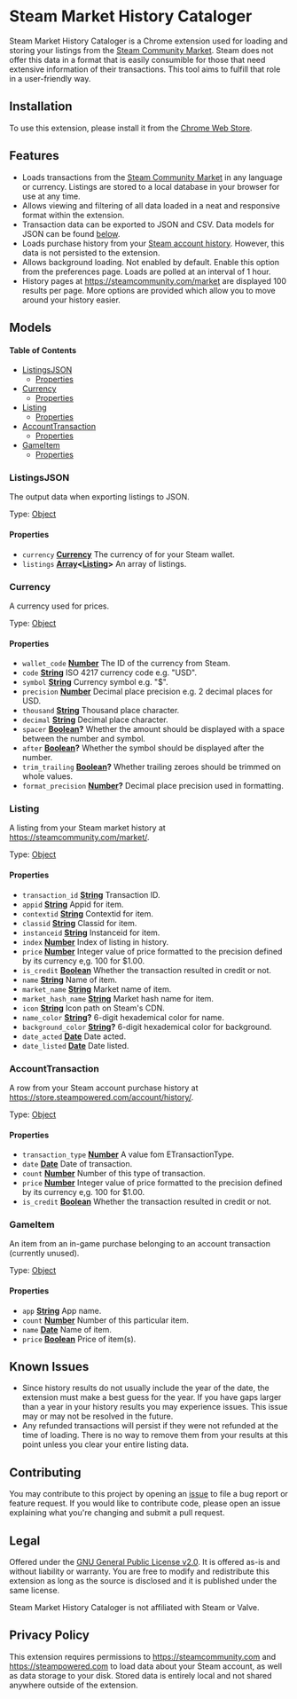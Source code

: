 # Steam Market History Cataloger

Steam Market History Cataloger is a Chrome extension used for loading and storing your listings from the [Steam Community Market](https://steamcommunity.com/market). Steam does not offer this data in a format that is easily consumible for those that need extensive information of their transactions. This tool aims to fulfill that role in a user-friendly way.

## Installation

To use this extension, please install it from the [Chrome Web Store](https://chrome.google.com/webstore/detail/dhpcikljplaooekklhbjohojbjbinega).

## Features

-   Loads transactions from the [Steam Community Market](https://steamcommunity.com/market) in any language or currency. Listings are stored to a local database in your browser for use at any time.
-   Allows viewing and filtering of all data loaded in a neat and responsive format within the extension.
-   Transaction data can be exported to JSON and CSV. Data models for JSON can be found [below](#models).
-   Loads purchase history from your [Steam account history](https://store.steampowered.com/account/history). However, this data is not persisted to the extension.
-   Allows background loading. Not enabled by default. Enable this option from the preferences page. Loads are polled at an interval of 1 hour.
-   History pages at <https://steamcommunity.com/market> are displayed 100 results per page. More options are provided which allow you to move around your history easier.

## Models

<!-- Generated by documentation.js. Update this documentation by updating the source code. -->

#### Table of Contents

-   [ListingsJSON](#listingsjson)
    -   [Properties](#properties)
-   [Currency](#currency)
    -   [Properties](#properties-1)
-   [Listing](#listing)
    -   [Properties](#properties-2)
-   [AccountTransaction](#accounttransaction)
    -   [Properties](#properties-3)
-   [GameItem](#gameitem)
    -   [Properties](#properties-4)

### ListingsJSON

The output data when exporting listings to JSON.

Type: [Object](https://developer.mozilla.org/docs/Web/JavaScript/Reference/Global_Objects/Object)

#### Properties

-   `currency` **[Currency](#currency)** The currency of for your Steam wallet.
-   `listings` **[Array](https://developer.mozilla.org/docs/Web/JavaScript/Reference/Global_Objects/Array)&lt;[Listing](#listing)>** An array of listings.

### Currency

A currency used for prices.

Type: [Object](https://developer.mozilla.org/docs/Web/JavaScript/Reference/Global_Objects/Object)

#### Properties

-   `wallet_code` **[Number](https://developer.mozilla.org/docs/Web/JavaScript/Reference/Global_Objects/Number)** The ID of the currency from Steam.
-   `code` **[String](https://developer.mozilla.org/docs/Web/JavaScript/Reference/Global_Objects/String)** ISO 4217 currency code e.g. "USD".
-   `symbol` **[String](https://developer.mozilla.org/docs/Web/JavaScript/Reference/Global_Objects/String)** Currency symbol e.g. "$".
-   `precision` **[Number](https://developer.mozilla.org/docs/Web/JavaScript/Reference/Global_Objects/Number)** Decimal place precision e.g. 2 decimal places for USD.
-   `thousand` **[String](https://developer.mozilla.org/docs/Web/JavaScript/Reference/Global_Objects/String)** Thousand place character.
-   `decimal` **[String](https://developer.mozilla.org/docs/Web/JavaScript/Reference/Global_Objects/String)** Decimal place character.
-   `spacer` **[Boolean](https://developer.mozilla.org/docs/Web/JavaScript/Reference/Global_Objects/Boolean)?** Whether the amount should be displayed with a space between the number and symbol.
-   `after` **[Boolean](https://developer.mozilla.org/docs/Web/JavaScript/Reference/Global_Objects/Boolean)?** Whether the symbol should be displayed after the number.
-   `trim_trailing` **[Boolean](https://developer.mozilla.org/docs/Web/JavaScript/Reference/Global_Objects/Boolean)?** Whether trailing zeroes should be trimmed on whole values.
-   `format_precision` **[Number](https://developer.mozilla.org/docs/Web/JavaScript/Reference/Global_Objects/Number)?** Decimal place precision used in formatting.

### Listing

A listing from your Steam market history at <https://steamcommunity.com/market/>.

Type: [Object](https://developer.mozilla.org/docs/Web/JavaScript/Reference/Global_Objects/Object)

#### Properties

-   `transaction_id` **[String](https://developer.mozilla.org/docs/Web/JavaScript/Reference/Global_Objects/String)** Transaction ID.
-   `appid` **[String](https://developer.mozilla.org/docs/Web/JavaScript/Reference/Global_Objects/String)** Appid for item.
-   `contextid` **[String](https://developer.mozilla.org/docs/Web/JavaScript/Reference/Global_Objects/String)** Contextid for item.
-   `classid` **[String](https://developer.mozilla.org/docs/Web/JavaScript/Reference/Global_Objects/String)** Classid for item.
-   `instanceid` **[String](https://developer.mozilla.org/docs/Web/JavaScript/Reference/Global_Objects/String)** Instanceid for item.
-   `index` **[Number](https://developer.mozilla.org/docs/Web/JavaScript/Reference/Global_Objects/Number)** Index of listing in history.
-   `price` **[Number](https://developer.mozilla.org/docs/Web/JavaScript/Reference/Global_Objects/Number)** Integer value of price formatted to the precision defined by its currency e,g. 100 for $1.00.
-   `is_credit` **[Boolean](https://developer.mozilla.org/docs/Web/JavaScript/Reference/Global_Objects/Boolean)** Whether the transaction resulted in credit or not.
-   `name` **[String](https://developer.mozilla.org/docs/Web/JavaScript/Reference/Global_Objects/String)** Name of item.
-   `market_name` **[String](https://developer.mozilla.org/docs/Web/JavaScript/Reference/Global_Objects/String)** Market name of item.
-   `market_hash_name` **[String](https://developer.mozilla.org/docs/Web/JavaScript/Reference/Global_Objects/String)** Market hash name for item.
-   `icon` **[String](https://developer.mozilla.org/docs/Web/JavaScript/Reference/Global_Objects/String)** Icon path on Steam's CDN.
-   `name_color` **[String](https://developer.mozilla.org/docs/Web/JavaScript/Reference/Global_Objects/String)?** 6-digit hexademical color for name.
-   `background_color` **[String](https://developer.mozilla.org/docs/Web/JavaScript/Reference/Global_Objects/String)?** 6-digit hexademical color for background.
-   `date_acted` **[Date](https://developer.mozilla.org/docs/Web/JavaScript/Reference/Global_Objects/Date)** Date acted.
-   `date_listed` **[Date](https://developer.mozilla.org/docs/Web/JavaScript/Reference/Global_Objects/Date)** Date listed.

### AccountTransaction

A row from your Steam account purchase history at <https://store.steampowered.com/account/history/>.

Type: [Object](https://developer.mozilla.org/docs/Web/JavaScript/Reference/Global_Objects/Object)

#### Properties

-   `transaction_type` **[Number](https://developer.mozilla.org/docs/Web/JavaScript/Reference/Global_Objects/Number)** A value fom ETransactionType.
-   `date` **[Date](https://developer.mozilla.org/docs/Web/JavaScript/Reference/Global_Objects/Date)** Date of transaction.
-   `count` **[Number](https://developer.mozilla.org/docs/Web/JavaScript/Reference/Global_Objects/Number)** Number of this type of transaction.
-   `price` **[Number](https://developer.mozilla.org/docs/Web/JavaScript/Reference/Global_Objects/Number)** Integer value of price formatted to the precision defined by its currency e,g. 100 for $1.00.
-   `is_credit` **[Boolean](https://developer.mozilla.org/docs/Web/JavaScript/Reference/Global_Objects/Boolean)** Whether the transaction resulted in credit or not.

### GameItem

An item from an in-game purchase belonging to an account transaction (currently unused).

Type: [Object](https://developer.mozilla.org/docs/Web/JavaScript/Reference/Global_Objects/Object)

#### Properties

-   `app` **[String](https://developer.mozilla.org/docs/Web/JavaScript/Reference/Global_Objects/String)** App name.
-   `count` **[Number](https://developer.mozilla.org/docs/Web/JavaScript/Reference/Global_Objects/Number)** Number of this particular item.
-   `name` **[Date](https://developer.mozilla.org/docs/Web/JavaScript/Reference/Global_Objects/Date)** Name of item.
-   `price` **[Boolean](https://developer.mozilla.org/docs/Web/JavaScript/Reference/Global_Objects/Boolean)** Price of item(s).

## Known Issues

-   Since history results do not usually include the year of the date, the extension must make a best guess for the year. If you have gaps larger than a year in your history results you may experience issues. This issue may or may not be resolved in the future.
-   Any refunded transactions will persist if they were not refunded at the time of loading. There is no way to remove them from your results at this point unless you clear your entire listing data.

## Contributing

You may contribute to this project by opening an [issue](issues) to file a bug report or feature request. If you would like to contribute code, please open an issue explaining what you're changing and submit a pull request.

## Legal

Offered under the [GNU General Public License v2.0](LICENSE). It is offered as-is and without liability or warranty. You are free to modify and redistribute this extension as long as the source is disclosed and it is published under the same license.

Steam Market History Cataloger is not affiliated with Steam or Valve.

## Privacy Policy

This extension requires permissions to <https://steamcommunity.com> and <https://steampowered.com> to load data about your Steam account, as well as data storage to your disk. Stored data is entirely local and not shared anywhere outside of the extension.
